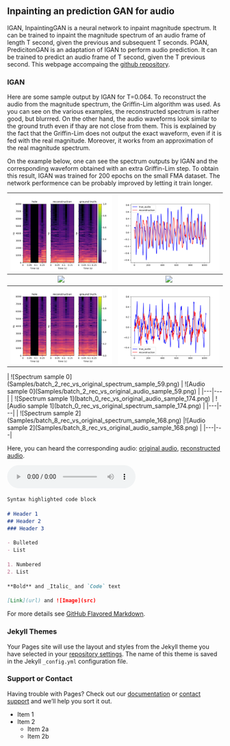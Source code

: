 ## Inpainting an prediction GAN for audio
IGAN, InpaintingGAN is a neural network to inpaint magnitude spectrum. It can be trained to inpaint the magnitude spectrum of an audio frame of length T second, given the previous and subsequent T seconds. PGAN, PredicitonGAN is an adaptation of IGAN to perform audio prediction. It can be trained to predict an audio frame of T second, given the T previous second. This webpage accompaing the [github repository](https://github.com/ced211/master_thesis.git).

### IGAN

Here are some sample output by IGAN for T=0.064. To reconstruct the audio from the magnitude spectrum, the Griffin-Lim algorithm was used. As you can see on the various examples, the reconstructed spectrum is rather good, but blurrred. On the other hand, the audio waveforms look similar to the ground truth even if thay are not close from them. This is explained by the fact that the Griffin-Lim does not output the exact waveform, even if it is fed with the real magnitude. Moreover, it works from an approximation of the real magnitude spectrum.

On the example below, one can see the spectrum outputs by IGAN and the corresponding waveform obtained with an extra Griffin-Lim step. To obtain this result, IGAN was trained for 200 epochs on the small FMA dataset. The network performence can be probably improved by letting it train longer. 

<table>
  <tr>
    <th> <img src="Samples/batch_2_rec_vs_original_spectrum_sample_59.png" </th>
    <th> <img src="Samples/batch_2_rec_vs_original_audio_sample_59.png" </th>
  </tr>
  <tr>
    <th> <img src="batch_0_rec_vs_original_audio_sample_174.png" </th>
    <th> <img src="batch_0_rec_vs_original_spectrum_sample_174.png" </th>
  </tr>
  <tr>
    <th> <img src="Samples/batch_8_rec_vs_original_spectrum_sample_168.png" </th>
    <th> <img src="Samples/batch_8_rec_vs_original_audio_sample_168.png" </th>
  </tr>
</table>
| ![Spectrum sample 0](Samples/batch_2_rec_vs_original_spectrum_sample_59.png) | ![Audio sample 0](Samples/batch_2_rec_vs_original_audio_sample_59.png) |
|---|---|
| ![Spectrum sample 1](batch_0_rec_vs_original_audio_sample_174.png) | ![Audio sample 1](batch_0_rec_vs_original_spectrum_sample_174.png) |
|---|---|
| ![Spectrum sample 2](Samples/batch_8_rec_vs_original_spectrum_sample_168.png) |![Audio sample 2](Samples/batch_8_rec_vs_original_audio_sample_168.png) |
|---|---|

Here, you can heard the corresponding audio: [original audio](/Samples/batch_2_or_sample_59.wav), [reconstructed audio](/Samples/batch_2_rec_sample_59.wav).


<audio controls>
  <source src="/Samples/batch_0_or_sample_174.wav" type="audio/wav">
Your browser does not support the audio element.
</audio> 

```markdown
Syntax highlighted code block

# Header 1
## Header 2
### Header 3

- Bulleted
- List

1. Numbered
2. List

**Bold** and _Italic_ and `Code` text

[Link](url) and ![Image](src)
```

For more details see [GitHub Flavored Markdown](https://guides.github.com/features/mastering-markdown/).

### Jekyll Themes

Your Pages site will use the layout and styles from the Jekyll theme you have selected in your [repository settings](https://github.com/ced211/ced211.github.io/settings). The name of this theme is saved in the Jekyll `_config.yml` configuration file.

### Support or Contact

Having trouble with Pages? Check out our [documentation](https://help.github.com/categories/github-pages-basics/) or [contact support](https://github.com/contact) and we’ll help you sort it out.

* Item 1
* Item 2
  * Item 2a
  * Item 2b
